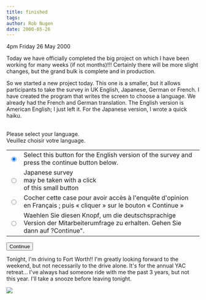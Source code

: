 ```yaml
---
title: finished
tags: 
author: Rob Nugen
date: 2000-05-26
---
```


<p class=date>4pm Friday 26 May 2000</p>

<p>Today we have officially completed the big project on which I have been working for many weeks (if not months)!!!  Certainly there will be more slight changes, but the grand bulk is complete and in production.

<p>So we started a new project today.  This one is a smaller, but it allows participants to take the survey in UK English, Japanese, German or French.  I have created the program that writes the screen to choose a language.  We already had the French and German translation.  The English version is American English; I just left it.  For the Japanese version, I wrote a quick haiku.

<p><FORM>
<BR>Please select your language.  
<br>Veuillez choisir votre language.
<table>
<tr><td>
<INPUT type=radio name=lang checked value=eng></td>
<TD>Select this button for the English version of the survey and press the continue button below.</td>
<tr><td>
<INPUT type=radio name=lang value=jap></td>
<TD>Japanese survey
<br>may be taken with a click
<br>of this small button</td>
<tr><td>
<INPUT type=radio name=lang value=fre></td>
<TD>Cocher cette case pour avoir accès à l'enquête d'opinion en Français ; puis « cliquer » sur le bouton « Continue » </td>
<tr><td>
<INPUT type=radio name=lang value=ger></td>
<TD>Waehlen Sie diesen Knopf, um die deutschsprachige Version der Mitarbeiterumfrage zu erhalten. Gehen Sie dann auf ?Continue".</td>
</table>
<INPUT TYPE=button VALUE=Continue>
</FORM>

<p>Tonight, I'm driving to Fort Worth!!  I'm greatly looking forward to the weekend, but not necessarily to the drive alone.  It's for the annual YAC retreat...  I've always had someone ride with me the past 3 years, but not this year.  I'll take a snooze before leaving tonight.

<p><img src="/images/rob/wL-ROB.gif">

